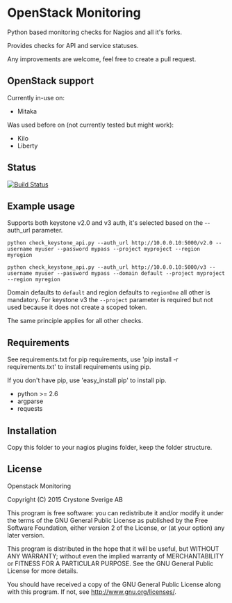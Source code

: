 # OpenStack Monitoring
Python based monitoring checks for Nagios and all it's forks.

Provides checks for API and service statuses.

Any improvements are welcome, feel free to create a pull request.

## OpenStack support

Currently in-use on:

* Mitaka

Was used before on (not currently tested but might work):

* Kilo
* Liberty

## Status
[![Build Status](https://travis-ci.org/crystone/openstack-monitoring.svg?branch=master)](https://travis-ci.org/crystone/openstack-monitoring)

## Example usage

Supports both keystone v2.0 and v3 auth, it's selected based on the --auth_url parameter.

`python check_keystone_api.py --auth_url http://10.0.0.10:5000/v2.0 --username myuser --password mypass --project myproject --region myregion`

`python check_keystone_api.py --auth_url http://10.0.0.10:5000/v3 --username myuser --password mypass --domain default --project myproject --region myregion`

Domain defaults to `default` and region defaults to `regionOne` all other is mandatory. For keystone v3 the `--project` parameter is required but not used because it does not create a scoped token.

The same principle applies for all other checks.

## Requirements
See requirements.txt for pip requirements, use 'pip install -r requirements.txt' to install requirements using pip.

If you don't have pip, use 'easy_install pip' to install pip.

* python >= 2.6
* argparse
* requests

## Installation
Copy this folder to your nagios plugins folder, keep the folder structure.

## License
Openstack Monitoring

Copyright (C) 2015 Crystone Sverige AB

This program is free software: you can redistribute it and/or modify
it under the terms of the GNU General Public License as published by
the Free Software Foundation, either version 2 of the License, or
(at your option) any later version.

This program is distributed in the hope that it will be useful,
but WITHOUT ANY WARRANTY; without even the implied warranty of
MERCHANTABILITY or FITNESS FOR A PARTICULAR PURPOSE.  See the
GNU General Public License for more details.

You should have received a copy of the GNU General Public License
along with this program.  If not, see <http://www.gnu.org/licenses/>.
